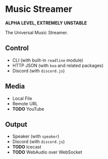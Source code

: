 # Music Streamer

**ALPHA LEVEL, EXTREMELY UNSTABLE**

The Universal Music Streamer.

## Control

* CLI (with built-in `readline` module)
* HTTP JSON (with `koa` and related packages)
* Discord (with `discord.js`)

## Media

* Local File
* Remote URL
* **TODO** YouTube

## Output

* Speaker (with `speaker`)
* Discord (with `discord.js`)
* **TODO** Icecast
* **TODO** WebAudio over WebSocket
